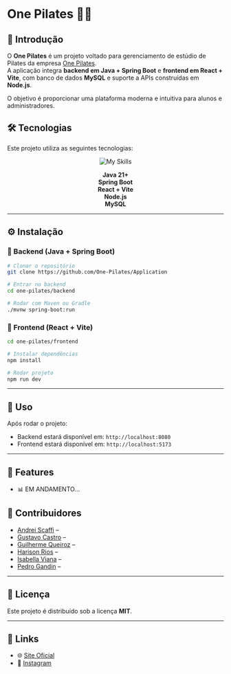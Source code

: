 # One Pilates 🧘‍♀️  

## 📌 Introdução  
O **One Pilates** é um projeto voltado para gerenciamento de estúdio de Pilates da empresa [One Pilates](https://onepilates.com.br/site/).  
A aplicação integra **backend em Java + Spring Boot** e **frontend em React + Vite**, com banco de dados **MySQL** e suporte a APIs construídas em **Node.js**.  

O objetivo é proporcionar uma plataforma moderna e intuitiva para alunos e administradores.

## 🛠 Tecnologias  
Este projeto utiliza as seguintes tecnologias:  

<div align="center">
  <img src="https://skillicons.dev/icons?i=java,spring,react,vite,nodejs,mysql" alt="My Skills" />
  <br />
  
   **Java 21+**  
   **Spring Boot**  
   **React + Vite**  
   **Node.js**  
   **MySQL**  
</div>


---

## ⚙️ Instalação  

### 🔹 Backend (Java + Spring Boot)  
```bash
# Clonar o repositório
git clone https://github.com/One-Pilates/Application

# Entrar no backend
cd one-pilates/backend

# Rodar com Maven ou Gradle
./mvnw spring-boot:run
```

### 🔹 Frontend (React + Vite)  
```bash
cd one-pilates/frontend

# Instalar dependências
npm install

# Rodar projeto
npm run dev
```

---

## 🚀 Uso  
Após rodar o projeto:  
- Backend estará disponível em: `http://localhost:8080`  
- Frontend estará disponível em: `http://localhost:5173`  

---

## 🌟 Features  
- 📊 EM ANDAMENTO...

## 👥 Contribuidores  
- [Andrei Scaffi](https://github.com/) –   
- [Gustavo Castro](https://github.com/GustCastro) – 
- [Guilherme Queiroz](https://github.com/Guilherme-Queiroz-lima) – 
- [Harison Rios](https://github.com/HarisonRios) – 
- [Isabella Viana](https://github.com/isabella-viana) – 
- [Pedro Gandin](https://github.com/) – 


---

## 📄 Licença  
Este projeto é distribuído sob a licença **MIT**.  

---

## 🔗 Links  
- 🌐 [Site Oficial](https://onepilates.com.br/site/)  
- 📸 [Instagram](https://www.instagram.com/one_pilates/?hl=pt)  

